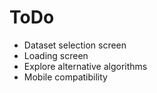# ToDo

- Dataset selection screen
- Loading screen
- Explore alternative algorithms
- Mobile compatibility